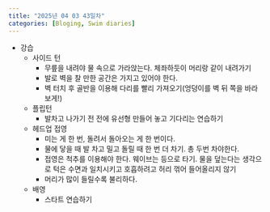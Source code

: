 ```yaml
---
title: "2025년 04 03 43일차"
categories: [Bloging, Swim diaries]
---
```


- 강습
  - 사이드 턴
    - 무릎을 내려야 물 속으로 가라앉는다. 체좌하듯이 머리랑 같이 내려가기
    - 발로 벽을 찰 만한 공간은 가지고 있어야 한다. 
    - 벽 터치 후 골반을 이용해 다리를 빨리 가져오기(엉덩이를 벽 뒤 쪽을 바라보게!)
  - 플립턴
    - 발차고 나가기 전 전에 유선형 만들어 놓고 기다리는 연습하기
  - 헤드업 접영
    - 미는 게 한 번, 돌려서 돌아오는 게 한 번이다.
    - 물에 닿을 때 발 차고 밀고 돌릴 때 한 번 더 차기. 총 두번 차야한다.
    - 접영은 척추를 이용해야 한다. 웨이브는 등으로 타기. 물을 덮는다는 생각으로 턱은 수면과 일치시키고 호흡하려고 허리 꺾어 들어올리지 않기 
    - 머리가 많이 들릴수록 불리하다.
  - 배영
    - 스타트 연습하기